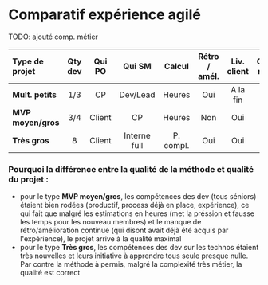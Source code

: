 Comparatif expérience agilé
===========================

TODO: ajouté comp. métier

| Type de projet     | Qty dev | Qui PO | Qui SM       | Calcul | Rétro / amél. | Liv. client | Compl. métier | QA méth.            | QA projet | 
| :---               | :---:   |  :---: | :---:        | :---:        |  :---:        | :---:       | :---: | :---:               | :---: |
| __Mult. petits__   | 1/3     | CP     | Dev/Lead | Heures       | Oui           | A la fin    | Faible | :star:              | :star:   |
| __MVP moyen/gros__ | 3/4     | Client | CP           | Heures       | Non           | Oui         | Forte | :star::star:        | :star::star::star: |
| __Très gros__      | 8       | Client | Interne full | P. compl.   | Oui           | Oui         | Très forte | :star: :star::star: | :star: :star: | 

### Pourquoi la différence entre la qualité de la méthode et qualité du projet :
* pour le type __MVP moyen/gros__, les compétences des dev (tous séniors) étaient bien rodées (productif, process déjà en place, expérience), ce qui fait que malgré les estimations en heures (met la préssion et fausse les temps pour les nouveau membres) et le manque de rétro/amélioration continue (qui disont avait déjà été acquis par l'expérience), le projet arrive à la qualité maximal
* pour le type __Très gros__, les compétences des dev sur les technos étaient très nouvelles et leurs initiative à apprendre tous seule presque nulle. Par contre la méthode à permis, malgré la complexité très métier, la qualité est correct

